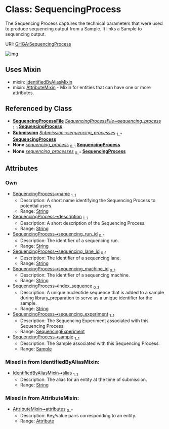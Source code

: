 
# Class: SequencingProcess


The Sequencing Process captures the technical parameters that were used to produce sequencing output from a Sample. It links a Sample to sequencing output.

URI: [GHGA:SequencingProcess](https://w3id.org/GHGA/SequencingProcess)


[![img](https://yuml.me/diagram/nofunky;dir:TB/class/[Submission],[SequencingProcessFile],[Sample]<sample%201..1-%20[SequencingProcess&#124;name:string;description:string;sequencing_run_id:string%20%3F;sequencing_lane_id:string%20%3F;sequencing_machine_id:string%20%3F;index_sequence:string%20%3F;alias:string],[SequencingExperiment]<sequencing_experiment%201..1-%20[SequencingProcess],[SequencingProcessFile]-%20sequencing_process%201..1>[SequencingProcess],[Submission]++-%20sequencing_processes%201..*>[SequencingProcess],[SequencingProcessFile]-%20sequencing_process(i)%200..1>[SequencingProcess],[Submission]-%20sequencing_processes(i)%200..*>[SequencingProcess],[SequencingProcess]uses%20-.->[IdentifiedByAliasMixin],[SequencingProcess]uses%20-.->[AttributeMixin],[SequencingExperiment],[Sample],[IdentifiedByAliasMixin],[AttributeMixin],[Attribute])](https://yuml.me/diagram/nofunky;dir:TB/class/[Submission],[SequencingProcessFile],[Sample]<sample%201..1-%20[SequencingProcess&#124;name:string;description:string;sequencing_run_id:string%20%3F;sequencing_lane_id:string%20%3F;sequencing_machine_id:string%20%3F;index_sequence:string%20%3F;alias:string],[SequencingExperiment]<sequencing_experiment%201..1-%20[SequencingProcess],[SequencingProcessFile]-%20sequencing_process%201..1>[SequencingProcess],[Submission]++-%20sequencing_processes%201..*>[SequencingProcess],[SequencingProcessFile]-%20sequencing_process(i)%200..1>[SequencingProcess],[Submission]-%20sequencing_processes(i)%200..*>[SequencingProcess],[SequencingProcess]uses%20-.->[IdentifiedByAliasMixin],[SequencingProcess]uses%20-.->[AttributeMixin],[SequencingExperiment],[Sample],[IdentifiedByAliasMixin],[AttributeMixin],[Attribute])

## Uses Mixin

 *  mixin: [IdentifiedByAliasMixin](IdentifiedByAliasMixin.md)
 *  mixin: [AttributeMixin](AttributeMixin.md) - Mixin for entities that can have one or more attributes.

## Referenced by Class

 *  **[SequencingProcessFile](SequencingProcessFile.md)** *[SequencingProcessFile➞sequencing_process](SequencingProcessFile_sequencing_process.md)*  <sub>1..1</sub>  **[SequencingProcess](SequencingProcess.md)**
 *  **[Submission](Submission.md)** *[Submission➞sequencing_processes](Submission_sequencing_processes.md)*  <sub>1..\*</sub>  **[SequencingProcess](SequencingProcess.md)**
 *  **None** *[sequencing_process](sequencing_process.md)*  <sub>0..1</sub>  **[SequencingProcess](SequencingProcess.md)**
 *  **None** *[sequencing_processes](sequencing_processes.md)*  <sub>0..\*</sub>  **[SequencingProcess](SequencingProcess.md)**

## Attributes


### Own

 * [SequencingProcess➞name](SequencingProcess_name.md)  <sub>1..1</sub>
     * Description: A short name identifying the Sequencing Process to potential users.
     * Range: [String](types/String.md)
 * [SequencingProcess➞description](SequencingProcess_description.md)  <sub>1..1</sub>
     * Description: A short description of the Sequencing Process.
     * Range: [String](types/String.md)
 * [SequencingProcess➞sequencing_run_id](SequencingProcess_sequencing_run_id.md)  <sub>0..1</sub>
     * Description: The identifier of a sequencing run.
     * Range: [String](types/String.md)
 * [SequencingProcess➞sequencing_lane_id](SequencingProcess_sequencing_lane_id.md)  <sub>0..1</sub>
     * Description: The identifier of a sequencing lane.
     * Range: [String](types/String.md)
 * [SequencingProcess➞sequencing_machine_id](SequencingProcess_sequencing_machine_id.md)  <sub>0..1</sub>
     * Description: The identifier of a sequencing machine.
     * Range: [String](types/String.md)
 * [SequencingProcess➞index_sequence](SequencingProcess_index_sequence.md)  <sub>0..1</sub>
     * Description: A unique nucleotide sequence that is added to a sample during library_preparation to serve as a unique identifier for the sample.
     * Range: [String](types/String.md)
 * [SequencingProcess➞sequencing_experiment](SequencingProcess_sequencing_experiment.md)  <sub>1..1</sub>
     * Description: The Sequencing Experiment associated with this Sequencing Process.
     * Range: [SequencingExperiment](SequencingExperiment.md)
 * [SequencingProcess➞sample](SequencingProcess_sample.md)  <sub>1..1</sub>
     * Description: The Sample associated with this Sequencing Process.
     * Range: [Sample](Sample.md)

### Mixed in from IdentifiedByAliasMixin:

 * [IdentifiedByAliasMixin➞alias](IdentifiedByAliasMixin_alias.md)  <sub>1..1</sub>
     * Description: The alias for an entity at the time of submission.
     * Range: [String](types/String.md)

### Mixed in from AttributeMixin:

 * [AttributeMixin➞attributes](AttributeMixin_attributes.md)  <sub>0..\*</sub>
     * Description: Key/value pairs corresponding to an entity.
     * Range: [Attribute](Attribute.md)
